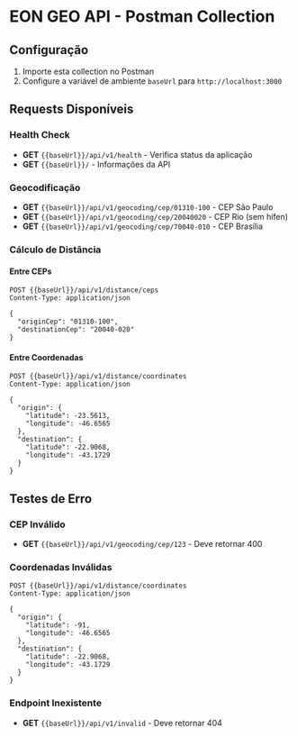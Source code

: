 # EON GEO API - Postman Collection

## Configuração

1. Importe esta collection no Postman
2. Configure a variável de ambiente `baseUrl` para `http://localhost:3000`

## Requests Disponíveis

### Health Check
- **GET** `{{baseUrl}}/api/v1/health` - Verifica status da aplicação
- **GET** `{{baseUrl}}/` - Informações da API

### Geocodificação
- **GET** `{{baseUrl}}/api/v1/geocoding/cep/01310-100` - CEP São Paulo
- **GET** `{{baseUrl}}/api/v1/geocoding/cep/20040020` - CEP Rio (sem hífen)
- **GET** `{{baseUrl}}/api/v1/geocoding/cep/70040-010` - CEP Brasília

### Cálculo de Distância

#### Entre CEPs
```
POST {{baseUrl}}/api/v1/distance/ceps
Content-Type: application/json

{
  "originCep": "01310-100",
  "destinationCep": "20040-020"
}
```

#### Entre Coordenadas
```
POST {{baseUrl}}/api/v1/distance/coordinates
Content-Type: application/json

{
  "origin": {
    "latitude": -23.5613,
    "longitude": -46.6565
  },
  "destination": {
    "latitude": -22.9068,
    "longitude": -43.1729
  }
}
```

## Testes de Erro

### CEP Inválido
- **GET** `{{baseUrl}}/api/v1/geocoding/cep/123` - Deve retornar 400

### Coordenadas Inválidas
```
POST {{baseUrl}}/api/v1/distance/coordinates
Content-Type: application/json

{
  "origin": {
    "latitude": -91,
    "longitude": -46.6565
  },
  "destination": {
    "latitude": -22.9068,
    "longitude": -43.1729
  }
}
```

### Endpoint Inexistente
- **GET** `{{baseUrl}}/api/v1/invalid` - Deve retornar 404